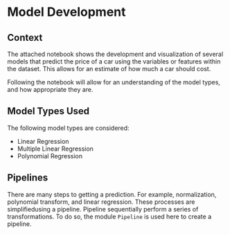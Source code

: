# Model Development

## Context 
The attached notebook shows the development and visualization of several models that predict the price of a car using the variables or features within the dataset. This allows for an estimate of how much a car should cost.

Following the notebook will allow for an understanding of the model types, and how appropriate they are.

## Model Types Used
The following model types are considered:
- Linear Regression
- Multiple Linear Regression
- Polynomial Regression


## Pipelines
There are many steps to getting a prediction. For example, normalization, polynomial transform, and linear regression. These processes are simplifiedusing a pipeline. Pipeline sequentially perform a series of transformations. To do so, the module `Pipeline` is used here to create a pipeline. 

